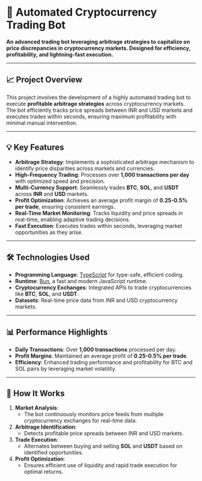 # 🚀 Automated Cryptocurrency Trading Bot

**An advanced trading bot leveraging arbitrage strategies to capitalize on price discrepancies in cryptocurrency markets. Designed for efficiency, profitability, and lightning-fast execution.**

---

## 📈 **Project Overview**

This project involves the development of a highly automated trading bot to execute **profitable arbitrage strategies** across cryptocurrency markets. The bot efficiently tracks price spreads between INR and USD markets and executes trades within seconds, ensuring maximum profitability with minimal manual intervention.

---

## 💡 **Key Features**

- **Arbitrage Strategy**: Implements a sophisticated arbitrage mechanism to identify price disparities across markets and currencies.
- **High-Frequency Trading**: Processes over **1,000 transactions per day** with optimized speed and precision.
- **Multi-Currency Support**: Seamlessly trades **BTC**, **SOL**, and **USDT** across **INR** and **USD** markets.
- **Profit Optimization**: Achieves an average profit margin of **0.25-0.5% per trade**, ensuring consistent earnings.
- **Real-Time Market Monitoring**: Tracks liquidity and price spreads in real-time, enabling adaptive trading decisions.
- **Fast Execution**: Executes trades within seconds, leveraging market opportunities as they arise.

---

## 🛠️ **Technologies Used**

- **Programming Language**: [TypeScript](https://www.typescriptlang.org/) for type-safe, efficient coding.
- **Runtime**: [Bun](https://bun.sh/), a fast and modern JavaScript runtime.
- **Cryptocurrency Exchanges**: Integrated APIs to trade cryptocurrencies like **BTC**, **SOL**, and **USDT**.
- **Datasets**: Real-time price data from INR and USD cryptocurrency markets.

---

## 📊 **Performance Highlights**

- **Daily Transactions**: Over **1,000 transactions** processed per day.
- **Profit Margins**: Maintained an average profit of **0.25-0.5% per trade**.
- **Efficiency**: Enhanced trading performance and profitability for BTC and SOL pairs by leveraging market volatility.

---

## 🔧 **How It Works**

1. **Market Analysis**:
   - The bot continuously monitors price feeds from multiple cryptocurrency exchanges for real-time data.
2. **Arbitrage Identification**:
   - Detects profitable price spreads between INR and USD markets.
3. **Trade Execution**:
   - Alternates between buying and selling **SOL** and **USDT** based on identified opportunities.
4. **Profit Optimization**:
   - Ensures efficient use of liquidity and rapid trade execution for optimal returns.
